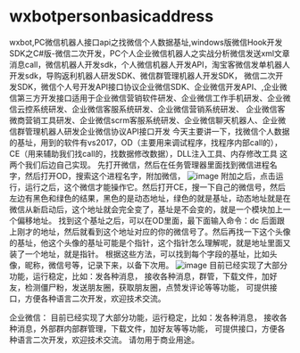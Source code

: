 # wxbotpersonbasicaddress
wxbot,PC微信机器人接口api之找微信个人数据基址,windows版微信Hook开发SDK之C#版-微信二次开发，PC个人企业微信机器人之实战分析微信发送xml文章消息call，微信机器人开发sdk，个人微信机器人开发API，淘宝客微信发单机器人开发sdk，导购返利机器人研发SDK、微信群管理机器人开发SDK， 微信二次开发SDK，微信个人号开发API接口协议企业微信SDK、企业微信开发API、,企业微信第三方开发接口适用于企业微信营销软件研发、企业微信工作手机研发、企业微信云控系统研发、企业微信客服系统研发、企业微信营销系统研发、 企业微信客微商营销工具研发、企业微信scrm客服系统研发、企业微信聊天机器人、企业微信群管理机器人研发企业微信协议API接口开发
今天主要讲一下，找微信个人数据的基址，用到的软件有vs2017，OD（主要用来调试程序，找程序内部call的），CE（用来辅助我们找call的，找数据修改数据），DLL注入工具、内存修改工具 这两个我们后边自己实现。
先打开微信，然后在任务管理器里面找到微信进程名字，然后打开OD，搜索这个进程名字，附加微信，
![image](https://user-images.githubusercontent.com/96330669/175482295-f5e28ca3-de4d-4bc7-a499-7d141cde66d9.png)
附加之后，点击运行，运行之后，这个微信才能操作它。然后打开CE，搜一下自己的微信号，然后左边有黑色和绿色的结果，黑色的是动态地址，绿色的就是基址，动态地址就是在微信从新启动后，这个地址就会完全变了，基址是不会变的，就是一个模块加上一个偏移地址。
找到这个基址之后，可以在OD里面，最下面输入命令：dc 后面跟上刚才的地址，然后就看到这个地址对应的你的微信号了。然后再找一下这个头像的基址，他这个头像的基址可能是个指针，这个指针怎么理解呢，就是地址里面又装了一个地址，就是指针。
根据这些方法，可以找到每个字段的基址，比如头像，昵称，微信号等，记录下来，以备下次用。
![image](https://user-images.githubusercontent.com/96330669/175482466-a6036d3b-efc5-455d-aa89-e8e9dff5cc98.png)
目前已经实现了大部分功能，运行稳定，比如：发各种消息，
接收各种消息，群管，下载文件，加好友，检测僵尸粉，发送朋友圈，获取朋友圈，点赞发评论等等功能，
可提供接口，方便各种语言二次开发，欢迎技术交流。

企业微信：
目前已经实现了大部分功能，运行稳定，比如：发各种消息，
接收各种消息，外部群内部群管理，下载文件，加好友等等功能，
可提供接口，方便各种语言二次开发，欢迎技术交流。
请勿用于商业用途。
